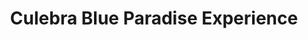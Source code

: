 ---
order: 62
image: "https://cdn.filestackcontent.com/zBYzfbtpT7yBpmynPgWQ/convert?cache=true&compress=true&quality=90&format=webp&w=1000&fit=max"
title:   Culebra Blue Paradise Experience
infose: 6 hour trip • Ages 6 and older!
link: "https://fareharbor.com/embeds/book/eastislandpr/items/271047/calendar/2025/10/?asn=fhdn&asn-ref=turisteandoenpuertorico&ref=turisteandoenpuertorico&marketplace=yes&flow=no&full-items=yes"
---